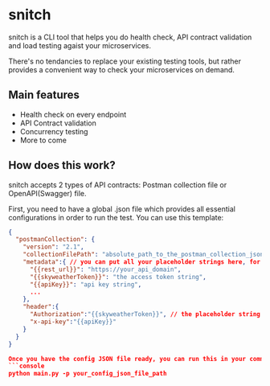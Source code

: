 # snitch
snitch is a CLI tool that helps you do health check, API contract validation and load testing agaist your microservices.

There's no tendancies to replace your existing testing tools, but rather provides a convenient way to check your microservices on demand.
## Main features
- Health check on every endpoint
- API Contract validation
- Concurrency testing
- More to come

## How does this work?
snitch accepts 2 types of API contracts: Postman collection file or OpenAPI(Swagger) file.

First, you need to have a global .json file which provides all essential configurations in order to run the test. You can use this template:
```json
{
  "postmanCollection": {
    "version": "2.1", 
    "collectionFilePath": "absolute_path_to_the_postman_collection_json_file",
    "metadata":{ // you can put all your placeholder strings here, for instance, the placeholder string for the host of the REST endpoints
      "{{rest_url}}": "https://your_api_domain",
      "{{skyweatherToken}}": "the access token string",
      "{{apiKey}}": "api key string",
      ...
    },
    "header":{
      "Authorization":"{{skyweatherToken}}", // the placeholder string will be replaced by the metadata values automatically by the script
      "x-api-key":"{{apiKey}}"
    }
  }
}

Once you have the config JSON file ready, you can run this in your commandline prompt:
```console 
python main.py -p your_config_json_file_path

```